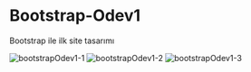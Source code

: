 # Bootstrap-Odev1
Bootstrap ile ilk site tasarımı

![bootstrapOdev1-1](https://user-images.githubusercontent.com/108353489/206414970-5cd9c99b-37b2-4a89-8a60-783e996a9c38.jpg)
![bootstrapOdev1-2](https://user-images.githubusercontent.com/108353489/206414988-1f7d6889-92de-44cb-aed0-48fb60520b5e.jpg)
![bootstrapOdev1-3](https://user-images.githubusercontent.com/108353489/206414992-be717101-af62-4589-bb33-0d21d4c99cdc.jpg)
